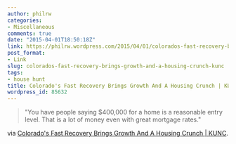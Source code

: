 ```yaml
---
author: philrw
categories:
- Miscellaneous
comments: true
date: "2015-04-01T18:50:18Z"
link: https://philrw.wordpress.com/2015/04/01/colorados-fast-recovery-brings-growth-and-a-housing-crunch-kunc/
post_format:
- Link
slug: colorados-fast-recovery-brings-growth-and-a-housing-crunch-kunc
tags:
- house hunt
title: Colorado's Fast Recovery Brings Growth And A Housing Crunch | KUNC
wordpress_id: 85632
---
```


> "You have people saying $400,000 for a home is a reasonable entry level. That is a lot of money even with great mortgage rates."


via [Colorado's Fast Recovery Brings Growth And A Housing Crunch | KUNC](http://www.kunc.org/post/colorados-fast-recovery-brings-growth-and-housing-crunch?utm_source=Facebook&utm_medium=Social&utm_campaign=FBKUNC5128).
